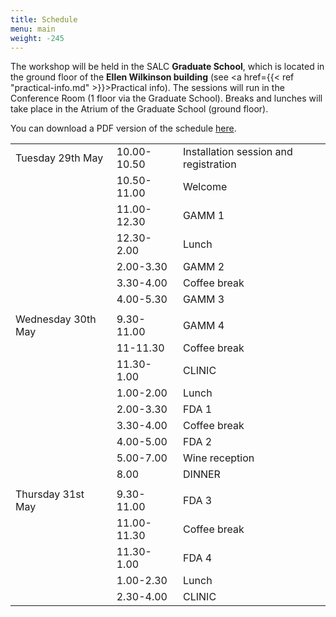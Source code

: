 ```yaml
---
title: Schedule
menu: main
weight: -245
---
```


The workshop will be held in the SALC **Graduate School**, which is located in the ground floor of the **Ellen Wilkinson building** (see <a href={{< ref "practical-info.md" >}}>Practical info</a>). The sessions will run in the Conference Room (1 floor via the Graduate School). Breaks and lunches will take place in the Atrium of the Graduate School (ground floor).

You can download a PDF version of the schedule [here](/docs/schedule.pdf).

<table>
  <tr>
    <td>Tuesday 29th May</td>
    <td>10.00-10.50</td>
    <td>Installation session and registration</td>
  </tr>
  <tr>
    <td></td>
    <td>10.50-11.00</td>
    <td>Welcome</td>
  </tr>
  <tr>
    <td></td>
    <td>11.00-12.30</td>
    <td>GAMM 1</td>
  </tr>
  <tr>
    <td></td>
    <td>12.30-2.00</td>
    <td>Lunch</td>
  </tr>
  <tr>
    <td></td>
    <td>2.00-3.30</td>
    <td>GAMM 2</td>
  </tr>
  <tr>
    <td></td>
    <td>3.30-4.00</td>
    <td>Coffee break</td>
  </tr>
  <tr>
    <td></td>
    <td>4.00-5.30</td>
    <td>GAMM 3</td>
  </tr>
  <tr>
    <td></td>
    <td></td>
    <td></td>
  </tr>
  <tr>
    <td>Wednesday 30th May</td>
    <td>9.30-11.00</td>
    <td>GAMM 4</td>
  </tr>
  <tr>
    <td></td>
    <td>11-11.30</td>
    <td>Coffee break</td>
  </tr>
  <tr>
    <td></td>
    <td>11.30-1.00</td>
    <td>CLINIC</td>
  </tr>
  <tr>
    <td></td>
    <td>1.00-2.00</td>
    <td>Lunch</td>
  </tr>
  <tr>
    <td></td>
    <td>2.00-3.30</td>
    <td>FDA 1</td>
  </tr>
  <tr>
    <td></td>
    <td>3.30-4.00</td>
    <td>Coffee break</td>
  </tr>
  <tr>
    <td></td>
    <td>4.00-5.00</td>
    <td>FDA 2</td>
  </tr>
    <tr>
    <td></td>
    <td>5.00-7.00</td>
    <td>Wine reception</td>
  </tr>
  <tr>
    <td></td>
    <td>8.00</td>
    <td>DINNER</td>
  </tr>
  <tr>
    <td></td>
    <td></td>
    <td></td>
  </tr>
  <tr>
    <td>Thursday 31st May</td>
    <td>9.30-11.00</td>
    <td>FDA 3</td>
  </tr>
  <tr>
    <td></td>
    <td>11.00-11.30</td>
    <td>Coffee break</td>
  </tr>
  <tr>
    <td></td>
    <td>11.30-1.00</td>
    <td>FDA 4</td>
  </tr>
  <tr>
    <td></td>
    <td>1.00-2.30</td>
    <td>Lunch</td>
  </tr>
  <tr>
    <td></td>
    <td>2.30-4.00</td>
    <td>CLINIC</td>
  </tr>
</table>
